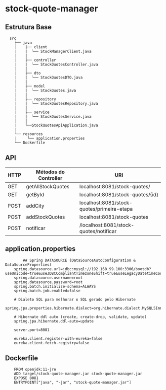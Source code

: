 # stock-quote-manager

## Estrutura Base
      
      src
        ├── java
        |    ├── client
        |    |  └── StockManagerClient.java 
        |    |
        |    ├── controller
        |    |  └── StockQuotesController.java 
        |    |
        |    ├── dto
        |    |  └── StockQuotesDTO.java 
        |    |
        |    ├── model
        |    |  └── StockQuotes.java 
        |    |  
        |    ├── repository
        |    |  └── StockQuotesRepository.java
        |    |       
        |    ├── service
        |    |  └── StockQuotesService.java 
        |    |
        |    └──StockQuotesApiApplication.java
        |  
        └── resources 
        |     └── application.properties
        └── Dockerfile 


## API

| HTTP  | Métodos do Controller | URI |
| ------------- | ------------- | ------------- | 
| GET  | getAllStockQuotes  | localhost:8081/stock-quotes/  |
| GET  | getById  | localhost:8081/stock-quotes/{id}  |
| POST  | addCity  | localhost:8081/stock-quotes/primeira-etapa  |
| POST  | addStockQuotes  | localhost:8081/stock-quotes  |
| POST  | notificar  | /localhost:8081/stock-quotes/notificar  |


## application.properties
  
            ## Spring DATASOURCE (DataSourceAutoConfiguration & DataSourceProperties)
		spring.datasource.url=jdbc:mysql://192.168.99.100:3306/bootdb?useUnicode=true&useJDBCCompliantTimezoneShift=true&useLegacyDatetimeCode=false&serverTimezone=UTC
		spring.datasource.username=root
		spring.datasource.password=root
		spring.batch.initialize-schema=ALWAYS
		spring.batch.job.enabled=false

		# Dialeto SQL para melhorar o SQL gerado pelo Hibernate
		spring.jpa.properties.hibernate.dialect=org.hibernate.dialect.MySQL5InnoDBDialect

		# Hibernate ddl auto (create, create-drop, validate, update)
		spring.jpa.hibernate.ddl-auto=update

		server.port=8081

		eureka.client.register-with-eureka=false
		eureka.client.fetch-registry=false
		
## Dockerfile

		FROM openjdk:11-jre
		ADD target/stock-quote-manager.jar stock-quote-manager.jar
		EXPOSE 8081
		ENTRYPOINT["java", "-jar", "stock-quote-manager.jar"]
